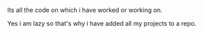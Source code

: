 Its all the code on which i have worked or working on. 

Yes i am lazy so that's why i have added all my projects to a repo.
